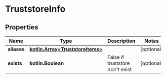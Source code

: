 
# TruststoreInfo

## Properties
Name | Type | Description | Notes
------------ | ------------- | ------------- | -------------
**aliases** | [**kotlin.Array&lt;TruststoreItems&gt;**](TruststoreItems.md) |  |  [optional]
**exists** | **kotlin.Boolean** | False if truststore don&#39;t exist |  [optional]



